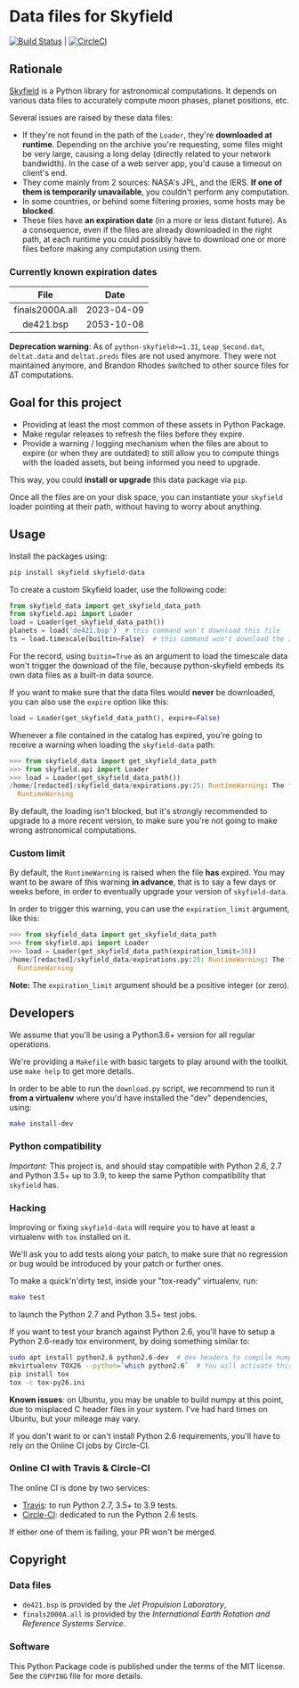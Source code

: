 # Data files for Skyfield

[![Build Status](https://travis-ci.org/brunobord/skyfield-data.svg?branch=master)](https://travis-ci.org/brunobord/skyfield-data) | [![CircleCI](https://circleci.com/gh/brunobord/skyfield-data.svg?style=svg)](https://circleci.com/gh/brunobord/skyfield-data)

## Rationale

[Skyfield](https://rhodesmill.org/skyfield/) is a Python library for astronomical computations. It depends on various data files to accurately compute moon phases, planet positions, etc.

Several issues are raised by these data files:

* If they're not found in the path of the ``Loader``, they're **downloaded at runtime**. Depending on the archive you're requesting, some files might be very large, causing a long delay (directly related to your network bandwidth). In the case of a web server app, you'd cause a timeout on client's end.
* They come mainly from 2 sources: NASA's JPL, and the IERS. **If one of them is temporarily unavailable**, you couldn't perform any computation.
* In some countries, or behind some filtering proxies, some hosts may be **blocked**.
* These files have **an expiration date** (in a more or less distant future). As a consequence, even if the files are already downloaded in the right path, at each runtime you could possibly have to download one or more files before making any computation using them.

### Currently known expiration dates

|      File       |    Date    |
|:---------------:|:----------:|
| finals2000A.all | 2023-04-09 |
|    de421.bsp    | 2053-10-08 |


**Deprecation warning**: As of ``python-skyfield>=1.31``, `Leap_Second.dat`, `deltat.data` and `deltat.preds` files are not used anymore. They were not maintained anymore, and Brandon Rhodes switched to other source files for ∆T computations.

## Goal for this project

* Providing at least the most common of these assets in Python Package.
* Make regular releases to refresh the files before they expire.
* Provide a warning / logging mechanism when the files are about to expire (or when they are outdated) to still allow you to compute things with the loaded assets, but being informed you need to upgrade.

This way, you could **install or upgrade** this data package via ``pip``.

Once all the files are on your disk space, you can instantiate your ``skyfield`` loader pointing at their path, without having to worry about anything.

## Usage

Install the packages using:

```sh
pip install skyfield skyfield-data
```

To create a custom Skyfield loader, use the following code:

```python
from skyfield_data import get_skyfield_data_path
from skyfield.api import Loader
load = Loader(get_skyfield_data_path())
planets = load('de421.bsp')  # this command won't download this file
ts = load.timescale(builtin=False)  # this command won't download the IERS file
```

For the record, using `buitin=True` as an argument to load the timescale data won't trigger the download of the file, because python-skyfield embeds its own data files as a built-in data source.

If you want to make sure that the data files would **never** be downloaded, you can also use the ``expire`` option like this:

```python
load = Loader(get_skyfield_data_path(), expire=False)
```

Whenever a file contained in the catalog has expired, you're going to receive a warning when loading the `skyfield-data` path:

```python
>>> from skyfield_data import get_skyfield_data_path
>>> from skyfield.api import Loader
>>> load = Loader(get_skyfield_data_path())
/home/[redacted]/skyfield_data/expirations.py:25: RuntimeWarning: The file de421.bsp has expired. Please upgrade your version of `skyfield-data` or expect computation errors
  RuntimeWarning
```

By default, the loading isn't blocked, but it's strongly recommended to upgrade to a more recent version, to make sure you're not going to make wrong astronomical computations.

### Custom limit

By default, the ``RuntimeWarning`` is raised when the file **has** expired. You may want to be aware of this warning **in advance**, that is to say a few days or weeks before, in order to eventually upgrade your version of ``skyfield-data``.

In order to trigger this warning, you can use the ``expiration_limit`` argument, like this:

```python
>>> from skyfield_data import get_skyfield_data_path
>>> from skyfield.api import Loader
>>> load = Loader(get_skyfield_data_path(expiration_limit=30))
/home/[redacted]/skyfield_data/expirations.py:25: RuntimeWarning: The file de421.bsp would expire in less than 30 days. Please upgrade your version of `skyfield-data` or expect computation errors
  RuntimeWarning
```

**Note:** The ``expiration_limit`` argument should be a positive integer (or zero).

## Developers

We assume that you'll be using a Python3.6+ version for all regular operations.

We're providing a ``Makefile`` with basic targets to play around with the toolkit. use ``make help`` to get more details.

In order to be able to run the `download.py` script, we recommend to run it **from a virtualenv** where you'd have installed the "dev" dependencies, using:

```sh
make install-dev
```

### Python compatibility

*Important:* This project is, and should stay compatible with Python 2.6, 2.7 and Python 3.5+ up to 3.9, to keep the same Python compatibility that `skyfield` has.

### Hacking

Improving or fixing `skyfield-data` will require you to have at least a virtualenv with `tox` installed on it.

We'll ask you to add tests along your patch, to make sure that no regression or bug would be introduced by your patch or further ones.

To make a quick'n'dirty test, inside your "tox-ready" virtualenv, run:

```sh
make test
```

to launch the Python 2.7 and Python 3.5+ test jobs.

If you want to test your branch against Python 2.6, you'll have to setup a Python 2.6-ready tox environment, by doing something similar to:

```sh
sudo apt install python2.6 python2.6-dev  # dev headers to compile numpy
mkvirtualenv TOX26 --python=`which python2.6`  # You will activate this venv with `workon TOX26`
pip install tox
tox -c tox-py26.ini
```

**Known issues**: on Ubuntu, you may be unable to build numpy at this point, due to misplaced C header files in your system. I've had hard times on Ubuntu, but your mileage may vary.

If you don't want to or can't install Python 2.6 requirements, you'll have to rely on the Online CI jobs by Circle-CI.


### Online CI with Travis & Circle-CI

The online CI is done by two services:

* [Travis](https://travis-ci.org/brunobord/skyfield-data): to run Python 2.7, 3.5+ to 3.9 tests.
* [Circle-CI](https://circleci.com/gh/brunobord/skyfield-data): dedicated to run the Python 2.6 tests.

If either one of them is failing, your PR won't be merged.

## Copyright

### Data files

* `de421.bsp` is provided by the *Jet Propulsion Laboratory*,
* `finals2000A.all` is provided by the *International Earth Rotation and Reference Systems Service*.

### Software

This Python Package code is published under the terms of the MIT license. See the ``COPYING`` file for more details.
